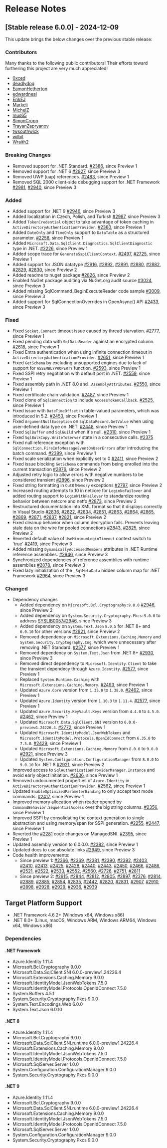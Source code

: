 # Release Notes

## [Stable release 6.0.0] - 2024-12-09

This update brings the below changes over the previous stable release:

### Contributors
Many thanks to the following public contributors! Their efforts toward furthering this project are very much appreciated!

- [0xced](https://github.com/0xced)
- [deadlydog](https://github.com/deadlydog)
- [EamonHetherton](https://github.com/EamonHetherton)
- [edwardneal](https://github.com/edwardneal)
- [ErikEJ](https://github.com/ErikEJ)
- [Markeli](https://github.com/Markeli)
- [MichelZ](https://github.com/MichelZ)
- [mus65](https://github.com/mus65)
- [SimonCropp](https://github.com/SimonCropp)
- [TrayanZapryanov](https://github.com/TrayanZapryanov)
- [twsouthwick](https://github.com/twsouthwick)
- [wilbit](https://github.com/wilbit)
- [Wraith2](https://github.com/Wraith2)

### Breaking Changes

- Removed support for .NET Standard. [#2386](https://github.com/dotnet/SqlClient/pull/2386), since Preview 1
- Removed support for .NET 6 [#2927](https://github.com/dotnet/SqlClient/pull/2927), since Preview 3
- Removed UWP (uap) references. [#2483](https://github.com/dotnet/SqlClient/pull/2483), since Preview 1
- Removed SQL 2000 client-side debugging support for .NET Framework [#2981](https://github.com/dotnet/SqlClient/pull/2981), [#2940](https://github.com/dotnet/SqlClient/pull/2940), since Preview 3

### Added

- Added support for .NET 9 [#2946](https://github.com/dotnet/SqlClient/pull/2946), since Preview 3
- Added localization in Czech, Polish, and Turkish [#2987](https://github.com/dotnet/SqlClient/pull/2987), since Preview 3
- Added `TokenCredential` object to take advantage of token caching in `ActiveDirectoryAuthenticationProvider`. [#2380](https://github.com/dotnet/SqlClient/pull/2380), since Preview 1
- Added `DateOnly` and `TimeOnly` support to `DataTable` as a structured parameter. [#2258](https://github.com/dotnet/SqlClient/pull/2258), since Preview 1
- Added `Microsoft.Data.SqlClient.Diagnostics.SqlClientDiagnostic` type in .NET. [#2226](https://github.com/dotnet/SqlClient/pull/2226), since Preview 1
- Added scope trace for `GenerateSspiClientContext`. [#2497](https://github.com/dotnet/SqlClient/pull/2497), [#2725](https://github.com/dotnet/SqlClient/pull/2725), since Preview 1
- Added support for JSON datatype [#2916](https://github.com/dotnet/SqlClient/pull/2916), [#2892](https://github.com/dotnet/SqlClient/pull/2892), [#2891](https://github.com/dotnet/SqlClient/pull/2891), [#2880](https://github.com/dotnet/SqlClient/pull/2880), [#2882](https://github.com/dotnet/SqlClient/pull/2882), [#2829](https://github.com/dotnet/SqlClient/pull/2829), [#2830](https://github.com/dotnet/SqlClient/pull/2830), since Preview 2
- Added readme to nuget package [#2826](https://github.com/dotnet/SqlClient/pull/2826), since Preview 2
- Enabled NuGet package auditing via NuGet.org audit source [#3024](https://github.com/dotnet/SqlClient/pull/3024), since Preview 3
- Added missing SqlCommand_BeginExecuteReader code sample [#3009](https://github.com/dotnet/SqlClient/pull/3009), since Preview 3
- Added support for SqlConnectionOverrides in OpenAsync() API [#2433](https://github.com/dotnet/SqlClient/pull/2433), since Preview 3

### Fixed

- Fixed `Socket.Connect` timeout issue caused by thread starvation. [#2777](https://github.com/dotnet/SqlClient/pull/2777), since Preview 1
- Fixed pending data with `SqlDataReader` against an encrypted column. [#2618](https://github.com/dotnet/SqlClient/pull/2618), since Preview 1
- Fixed Entra authentication when using infinite connection timeout in `ActiveDirectoryAuthenticationProvider`. [#2651](https://github.com/dotnet/SqlClient/pull/2651), since Preview 1
- Fixed `GetSchema` by excluding unsupported engines due to lack of support for `ASSEMBLYPROPERTY` function. [#2593](https://github.com/dotnet/SqlClient/pull/2593), since Preview 1
- Fixed SSPI retry negotiation with default port in .NET. [#2559](https://github.com/dotnet/SqlClient/pull/2559), since Preview 1
- Fixed assembly path in .NET 8.0 and `.AssemblyAttributes`. [#2550](https://github.com/dotnet/SqlClient/pull/2550), since Preview 1
- Fixed certificate chain validation. [#2487](https://github.com/dotnet/SqlClient/pull/2487), since Preview 1
- Fixed clone of `SqlConnection` to include `AccessTokenCallback`. [#2525](https://github.com/dotnet/SqlClient/pull/2525), since Preview 1
- Fixed issue with `DateTimeOffset` in table-valued parameters, which was introduced in 5.2. [#2453](https://github.com/dotnet/SqlClient/pull/2453), since Preview 1
- Fixed `ArgumentNullException` on `SqlDataRecord.GetValue` when using user-defined data type on .NET. [#2448](https://github.com/dotnet/SqlClient/pull/2448), since Preview 1
- Fixed `SqlBuffer` and `SqlGuild` when it's null. [#2310](https://github.com/dotnet/SqlClient/pull/2310), since Preview 1
- Fixed `SqlBulkCopy.WriteToServer` state in a consecutive calls. [#2375](https://github.com/dotnet/SqlClient/pull/2375)
- Fixed null reference exception with `SqlConnection.FireInfoMessageEventOnUserErrors` after introducing the batch command. [#2399](https://github.com/dotnet/SqlClient/pull/2399), since Preview 1
- Fixed scale serialization when explicitly set to 0 [#2411](https://github.com/dotnet/SqlClient/pull/2411), since Preview 2
- Fixed issue blocking `GetSchema` commands from being enrolled into the current transaction [#2876](https://github.com/dotnet/SqlClient/pull/2876), since Preview 2
- Adjusted retry logic to allow errors with negative numbers to be considered transient [#2896](https://github.com/dotnet/SqlClient/pull/2896), since Preview 2
- Fixed string formatting in `OutOfMemory` exceptions [#2797](https://github.com/dotnet/SqlClient/pull/2797), since Preview 2
- Increased routing attempts to 10 in netcore for `LoginNoFailover` and added routing support to `LoginWithFailover` to standardize routing behavior between netcore and netfx [#2873](https://github.com/dotnet/SqlClient/pull/2873), since Preview 2
- Restructured documentation into XML format so that it displays correctly in Visual Studio [#2836](https://github.com/dotnet/SqlClient/pull/2836), [#2822](https://github.com/dotnet/SqlClient/pull/2822), [#2834](https://github.com/dotnet/SqlClient/pull/2834), [#2851](https://github.com/dotnet/SqlClient/pull/2851), [#2863](https://github.com/dotnet/SqlClient/pull/2863), [#2864](https://github.com/dotnet/SqlClient/pull/2864), [#2865](https://github.com/dotnet/SqlClient/pull/2865), [#2869](https://github.com/dotnet/SqlClient/pull/2869), [#2871](https://github.com/dotnet/SqlClient/pull/2871), [#2837](https://github.com/dotnet/SqlClient/pull/2837), [#2821](https://github.com/dotnet/SqlClient/pull/2821), since Preview 2
- Fixed cleanup behavior when column decryption fails. Prevents leaving stale data on the wire for pooled connections [#2843](https://github.com/dotnet/SqlClient/pull/2843), [#2825](https://github.com/dotnet/SqlClient/pull/2825), since Preview 2
- Reverted default value of `UseMinimumLoginTimeout` context switch to 'true' [#2419](https://github.com/dotnet/SqlClient/pull/2419), since Preview 3
- Added missing `DynamicallyAccessedMembers` attributes in .NET Runtime reference assemblies. [#2946](https://github.com/dotnet/SqlClient/pull/2946), since Preview 3
- Synchronized dependencies of reference assemblies with runtime assemblies [#2878](https://github.com/dotnet/SqlClient/pull/2878), since Preview 3
- Fixed lazy initialization of the `_SqlMetaData` hidden column map for .NET Framework [#2964](https://github.com/dotnet/SqlClient/pull/2964), since Preview 3

### Changed

- Dependency changes
  - Added dependency on `Microsoft.Bcl.Cryptography:9.0.0` [#2946](https://github.com/dotnet/SqlClient/pull/2946), since Preview 2
  - Added dependency on `System.Security.Cryptography.Pkcs:9.0.0` to address [SYSLIB0057](https://learn.microsoft.com/en-us/dotnet/fundamentals/syslib-diagnostics/syslib0057)[#2946](https://github.com/dotnet/SqlClient/pull/2946), since Preview 3
  - Added dependency on `System.Text.Json` `8.0.5` for .NET 8+ and `6.0.10` for other versions [#2921](https://github.com/dotnet/SqlClient/pull/2921), since Preview 2
  - Removed dependency on  `Microsoft.Extensions.Caching.Memory` and `System.Security.Cryptography.Cng`, which were unnecessary after removing .NET Standard. [#2577](https://github.com/dotnet/SqlClient/pull/2577), since Preview 1
  - Removed dependency on `System.Text.Json` from .NET 8+ [#2930](https://github.com/dotnet/SqlClient/pull/2930), since Preview 3
  - Removed direct dependency to `Microsoft.Identity.Client` to take the transient dependecy through `Azure.Identity`. [#2577](https://github.com/dotnet/SqlClient/pull/2577), since Preview 1
  - Replaced `System.Runtime.Caching` with `Microsoft.Extensions.Caching.Memory`. [#2493](https://github.com/dotnet/SqlClient/pull/2493), since Preview 1
  - Updated `Azure.Core` version from `1.35.0` to `1.38.0`. [#2462](https://github.com/dotnet/SqlClient/pull/2462), since Preview 1
  - Updated `Azure.Identity` version from `1.10.3` to `1.11.4`. [#2577](https://github.com/dotnet/SqlClient/pull/2577), since Preview 1
  - Updated `Azure.Security.KeyVault.Keys` version from `4.4.0` to `4.5.0`. [#2462](https://github.com/dotnet/SqlClient/pull/2462), since Preview 1
  - Updated `Microsoft.Data.SqlClient.SNI` version to `6.0.0-preview1.24226.4`. [#2772](https://github.com/dotnet/SqlClient/pull/2772), since Preview 1
  - Updated `Microsoft.IdentityModel.JsonWebTokens` and `Microsoft.IdentityModel.Protocols.OpenIdConnect` from `6.35.0` to `7.5.0`. [#2429](https://github.com/dotnet/SqlClient/pull/2429), since Preview 1
  - Updated `Microsoft.Extensions.Caching.Memory` from `8.0.0` to `9.0.0` [#2921](https://github.com/dotnet/SqlClient/pull/2921), since Preview 3
  - Updated `System.Configuration.ConfigurationManager` from `8.0.0` to `9.0.10` for .NET 8 [#2921](https://github.com/dotnet/SqlClient/pull/2921), since Preview 2
- Improved access to `SqlAuthenticationProviderManager.Instance` and avoid early object initiation. [#2636](https://github.com/dotnet/SqlClient/pull/2636), since Preview 1
- Removed undocumented properties of `Azure.Identity` in `ActiveDirectoryAuthenticationProvider`. [#2562](https://github.com/dotnet/SqlClient/pull/2562), since Preview 1
- Updated `EnableOptimizedParameterBinding` to only accept text mode commands. [#2417](https://github.com/dotnet/SqlClient/pull/2417), since Preview 1
- Improved memory allocation when reader opened by `CommandBehavior.SequentialAccess` over the big string columns. [#2356](https://github.com/dotnet/SqlClient/pull/2356), since Preview 1
- Improved SSPI by consolidating the context generation to single abstraction and using memory/span for SSPI generation. [#2255](https://github.com/dotnet/SqlClient/pull/2255), [#2447](https://github.com/dotnet/SqlClient/pull/2447), since Preview 1
- Reverted the [#2281](https://github.com/dotnet/SqlClient/pull/2281) code changes on ManagedSNI. [#2395](https://github.com/dotnet/SqlClient/pull/2395), since Preview 1
- Updated assembly version to 6.0.0.0. [#2382](https://github.com/dotnet/SqlClient/pull/2382), since Preview 1
- Updated docs to use absolute links [#2949](https://github.com/dotnet/SqlClient/pull/2949), since Preview 3
- Code health improvements:
  - Since preview 1: [#2366](https://github.com/dotnet/SqlClient/pull/2366), [#2369](https://github.com/dotnet/SqlClient/pull/2369), [#2381](https://github.com/dotnet/SqlClient/pull/2381), [#2390](https://github.com/dotnet/SqlClient/pull/2390), [#2392](https://github.com/dotnet/SqlClient/pull/2392), [#2403](https://github.com/dotnet/SqlClient/pull/2403), [#2410](https://github.com/dotnet/SqlClient/pull/2410), [#2413](https://github.com/dotnet/SqlClient/pull/2413), [#2425](https://github.com/dotnet/SqlClient/pull/2425), [#2428](https://github.com/dotnet/SqlClient/pull/2428), [#2440](https://github.com/dotnet/SqlClient/pull/2440), [#2443](https://github.com/dotnet/SqlClient/pull/2443), [#2450](https://github.com/dotnet/SqlClient/pull/2450), [#2466](https://github.com/dotnet/SqlClient/pull/2466), [#2486](https://github.com/dotnet/SqlClient/pull/2486), [#2521](https://github.com/dotnet/SqlClient/pull/2521), [#2522](https://github.com/dotnet/SqlClient/pull/2522), [#2533](https://github.com/dotnet/SqlClient/pull/2533), [#2552](https://github.com/dotnet/SqlClient/pull/2552), [#2560](https://github.com/dotnet/SqlClient/pull/2560), [#2726](https://github.com/dotnet/SqlClient/pull/2726), [#2751](https://github.com/dotnet/SqlClient/pull/2751), [#2811](https://github.com/dotnet/SqlClient/pull/2811)
  - Since preview 2: [#2915](https://github.com/dotnet/SqlClient/pull/2915), [#2844](https://github.com/dotnet/SqlClient/pull/2844), [#2812](https://github.com/dotnet/SqlClient/pull/2812), [#2805](https://github.com/dotnet/SqlClient/pull/2805), [#2897](https://github.com/dotnet/SqlClient/pull/2897), [#2376](https://github.com/dotnet/SqlClient/pull/2376), [#2814](https://github.com/dotnet/SqlClient/pull/2814), [#2889](https://github.com/dotnet/SqlClient/pull/2889), [#2885](https://github.com/dotnet/SqlClient/pull/2885), [#2854](https://github.com/dotnet/SqlClient/pull/2854), [#2835](https://github.com/dotnet/SqlClient/pull/2835), [#2442](https://github.com/dotnet/SqlClient/pull/2442), [#2820](https://github.com/dotnet/SqlClient/pull/2820), [#2831](https://github.com/dotnet/SqlClient/pull/2831), [#2907](https://github.com/dotnet/SqlClient/pull/2907), [#2910](https://github.com/dotnet/SqlClient/pull/2910), [#2898](https://github.com/dotnet/SqlClient/pull/2898), [#2928](https://github.com/dotnet/SqlClient/pull/2928), [#2929](https://github.com/dotnet/SqlClient/pull/2929), [#2936](https://github.com/dotnet/SqlClient/pull/2936), [#2939](https://github.com/dotnet/SqlClient/pull/2939)

## Target Platform Support
- .NET Framework 4.6.2+ (Windows x64, Windows x86)
- .NET 8.0+ (Linux, macOS, Windows ARM, Windows ARM64, Windows x64, Windows x86)

### Dependencies

#### .NET Framework
- Azure.Identity 1.11.4
- Microsoft.Bcl.Cryptography 9.0.0
- Microsoft.Data.SqlClient.SNI 6.0.0-preview1.24226.4
- Microsoft.Extensions.Caching.Memory 9.0.0
- Microsoft.IdentityModel.JsonWebTokens 7.5.0
- Microsoft.IdentityModel.Protocols.OpenIdConnect 7.5.0
- System.Buffers 4.5.1
- System.Security.Cryptography.Pkcs 9.0.0
- System.Text.Encodings.Web 6.0.0
- System.Text.Json 6.0.10

#### .NET 8

- Azure.Identity 1.11.4
- Microsoft.Bcl.Cryptography 9.0.0
- Microsoft.Data.SqlClient.SNI.runtime 6.0.0-preview1.24226.4
- Microsoft.Extensions.Caching.Memory 9.0.0
- Microsoft.IdentityModel.JsonWebTokens 7.5.0
- Microsoft.IdentityModel.Protocols.OpenIdConnect 7.5.0
- Microsoft.SqlServer.Server 1.0.0
- System.Configuration.ConfigurationManager 9.0.0
- System.Security.Cryptography.Pkcs 9.0.0

#### .NET 9

- Azure.Identity 1.11.4
- Microsoft.Bcl.Cryptography 9.0.0
- Microsoft.Data.SqlClient.SNI.runtime 6.0.0-preview1.24226.4
- Microsoft.Extensions.Caching.Memory 9.0.0
- Microsoft.IdentityModel.JsonWebTokens 7.5.0
- Microsoft.IdentityModel.Protocols.OpenIdConnect 7.5.0
- Microsoft.SqlServer.Server 1.0.0
- System.Configuration.ConfigurationManager 9.0.0
- System.Security.Cryptography.Pkcs 9.0.0